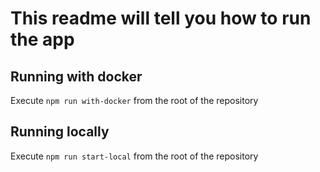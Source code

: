# This readme will tell you how to run the app

## Running with docker
Execute `npm run with-docker` from the root of the repository
## Running locally
Execute `npm run start-local` from the root of the repository

